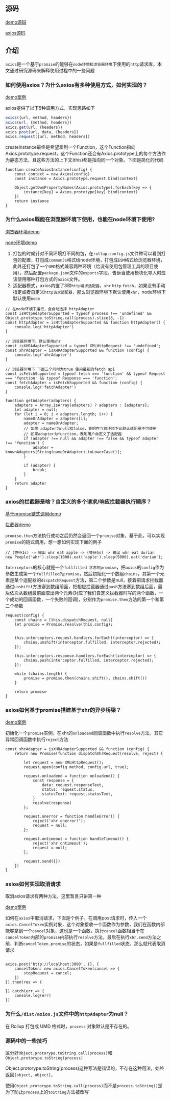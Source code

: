 ## 源码

[demo源码](https://github.com/shenjipo/axios-study)

[axios源码](https://github.com/axios/axios)

## 介绍

`axios`是一个基于`promise`的能够在`node环境和浏览器环境`下使用的`http`请求库，本文通过研究源码来解释使用过程中的一些问题

### 如何使用axios？为什么axios有多种使用方式，如何实现的？

[demo案例](https://github.com/shenjipo/axios-study/blob/master/01.axios%E5%B7%A5%E5%8E%82%E6%96%B9%E6%B3%95%E5%88%9B%E5%BB%BA%E5%AE%9E%E4%BE%8B.js)

axios提供了以下5种调用方式，实现思路如下

```javascript
axios({url, method, headers})
axios(url, {method, headers})
axios.get(url, {headers})
axios.post(url, data, {headers})
axios.request({url, method, headers})
```

createInstance最终是希望拿到一个Function，这个Function指向Axios.prototype.request，这个Function还会有Axios.prototype上的每个方法作为静态方法，且这些方法的上下文(this)都是指向同一个对象。下面是简化的代码

```
function createAxiosInstance(config) {
    const context = new Axios(config)
    const instance = Axios.prototype.request.bind(context)

    Object.getOwnPropertyNames(Axios.prototype).forEach(key => {
        instance[key] = Axios.prototype[key].bind(context)
    })
    return instance
}
```


### 为什么axios既能在浏览器环境下使用，也能在node环境下使用?

[浏览器环境demo](https://github.com/shenjipo/axios-study/blob/master/02.axios%E9%80%82%E9%85%8Dnode%E5%92%8C%E6%B5%8F%E8%A7%88%E5%99%A8%E7%8E%AF%E5%A2%83.html)

[node环境demo](https://github.com/shenjipo/axios-study/blob/master/02.axios%E9%80%82%E9%85%8Dnode%E5%92%8C%E6%B5%8F%E8%A7%88%E5%99%A8%E7%8E%AF%E5%A2%83.js)

1. 打包的时候针对不同环境打不同的包，在`rollup.config.js`文件种可以看到打包的配置，打包成`commonJs`格式给node环境，打包成`ESM`格式给浏览器环境，此外还打包了一个`UMD`格式兼容两种环境（给没有使用包管理工具的项目使用）。然后配置`package.json`文件的`exports`字段，告诉当使用模块化导入时应该使用哪种打包方式的`axios`文件。
2. 适配器模式，axios内置了3种`http请求适配器`，`xhr` `http` `fetch`，如果没有手动指定或者自定义`http请求适配器`，那么浏览器环境下默认使用`xhr`，node环境下默认使用`node`

```
// 在node环境下运行，会自动选择 httpAdapter
const isHttpAdapterSupported = typeof process !== 'undefined' && Object.prototype.toString.call(process).slice(8, -1)
const httpAdapter = isHttpAdapterSupported && function httpAdapter() {
    console.log('httpAdapter')
}

// 浏览器环境下，默认使用xhr
const isXHRAdapterSupported = typeof XMLHttpRequest !== 'undefined';
const xhrAdapter = isXHRAdapterSupported && function (config) {
    console.log('xhrAdapter')
}

// 浏览器环境下 下面三个同时为true 使用最新的fetch api
const isFetchSupported = typeof fetch === 'function' && typeof Request === 'function' && typeof Response === 'function';
const fetchAdapter = isFetchSupported && function (config) {
    console.log('fetchAdapter')
}

function getAdapter(adapters) {
    adapters = Array.isArray(adapters) ? adapters : [adapters];
    let adapter = null;
    for (let i = 0; i < adapters.length; i++) {
        nameOrAdapter = adapters[i];
        adapter = nameOrAdapter;
        // 如果 adapter为null和false，表明在当前环境下此默认适配器不可使用
        // 如果adapter为function，表明用户自定义了适配器
        if (adapter !== null && adapter !== false && typeof adapter !== 'function') {
            adapter = knownAdapters[String(nameOrAdapter).toLowerCase()];
        }

        if (adapter) {
            break;
        }
    }
    return adapter
}
```

### axios的拦截器是啥？自定义的多个请求/响应拦截器执行顺序？

[基于promise链式调用demo](https://github.com/shenjipo/axios-study/blob/master/02.promise%E9%93%BE%E5%BC%8F%E8%B0%83%E7%94%A8.js)

[拦截器demo](https://github.com/shenjipo/axios-study/blob/master/03.axios%E6%8B%A6%E6%88%AA%E5%99%A8%E5%AE%9E%E7%8E%B0%E5%8E%9F%E7%90%86.js)

`promise.then`方法执行成功之后仍然会返回一个`promise`对象，基于此，可以实现`promise`的链式调用，想一想如何实现下面的例子

```
// (等待1s) -> 输出 whr eat apple -> (等待5s) -> 输出 whr eat durian
new People('whr').sleep(1000).eat('apple').sleep(5000).eat('durian');
```

`Interceptors`的核心就是一个`fullfilled 状态的promise`，把`axios`的`config`作为参数生成第一个`fullfilled的promise`，然后初始化一个数组`chains`，其第一个元素是某个适配器的`dispatchRequest`方法，第二个参数是null，接着把请求拦截器通过`unshiftf`方法塞到数组前面，把相应拦截器通过`push`方法塞到数组后面，最后依次从数组最前面取出两个元素(对应了我们自定义拦截器时写的两个函数，一个成功的回调函数，一个失败的回调)，分别作为`promise.then`方法的第一个和第二个参数

```
request(config) {
    const chains = [this.dispatchRequest, null]
    let promise = Promise.resolve(this.config);


    this.interceptors.request.handlers.forEach((interceptor) => {
        chains.unshift(interceptor.fulfilled, interceptor.rejected);
    });

    this.interceptors.response.handlers.forEach((interceptor) => {
        chains.push(interceptor.fulfilled, interceptor.rejected);
    });

    while (chains.length) {
        promise = promise.then(chains.shift(), chains.shift())
    }

    return promise
}
```

### axios如何基于promise搭建基于xhr的异步桥梁？

[demo案例](https://github.com/shenjipo/axios-study/blob/master/04.axios%E6%98%AF%E5%A6%82%E4%BD%95%E7%94%A8promise%E6%90%AD%E8%B5%B7%E5%9F%BA%E4%BA%8Exhr%E7%9A%84%E5%BC%82%E6%AD%A5%E6%A1%A5%E6%A2%81.html)

初始化一个`promise`实例，在xhr的`onloadend`回调函数中执行`resolve`方法，其它异常回调函数中执行`reject`方法

```
const xhrAdapter = isXHRAdapterSupported && function (config) {
    return new Promise(function dispatchXhrRequest(resolve, reject) {

        let request = new XMLHttpRequest();
        request.open(config.method, config.url, true);

        request.onloadend = function onloadend() {
            const response = {
                data: request.responseText,
                status: request.status,
                statusText: request.statusText,
            }
            resolve(response)
        };

        request.onerror = function handleError() {
            reject('xhr onerror!');
            request = null;
        };

        request.ontimeout = function handleTimeout() {
            reject('xhr ontimeout');
            request = null;
        };

        request.send({})
    })
}
```


### axios如何实现取消请求

取消axios请求有两种方法，这里暂且只讲第一种

[demo案例](https://github.com/shenjipo/axios-study/blob/master/06.axios%E5%AE%9E%E7%8E%B0%E5%8F%96%E6%B6%88%E8%AF%B7%E6%B1%82.html)

如何在`axios`中取消请求，下面是个例子，在调用post请求时，传入一个`axios.CancelToken`实例对象，这个对象接收一个函数作为参数，我们在函数内部能够拿到一个`cancel`对象，这也是一个函数，执行`cancel`函数相当于在`cancelToken`内部的`promise`内部执行`resolve`方法，最后在执行`xhr.send`方法之前，判断`cancelToken.promise`的状态，如果是`fullfilled`状态，那么就代表取消请求

```

axios.post('http://localhost:3000', {}, {
    cancelToken: new axios.CancelToken(cancel => {
        stopRequest = cancel;
    })
}).then(res => {

}).catch(err => {
    console.log(err)
})
```


### 为什么`/dist/axios.js`文件中的`httpAdapter`为null？

在 Rollup 打包成 UMD 格式时，`process` 对象默认是不存在的。

### 源码中的一些技巧

区分好`Object.protorype.toString.call(process)`和`Object.protorype.toString(process)`

Object.protorype.toString(process)这种写法是错误的，不存在这种用法，始终返回`[object, object]`，

使用`Object.protorype.toString.call(process)`而不是`process.toString()`是为了防止`process`上的`toString`方法被改写
